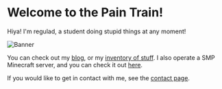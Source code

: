# Welcome to the Pain Train!

Hiya! I'm regulad, a student doing stupid things at any moment!

![Banner](https://i.imgur.com/kIRjNAr.jpg)

You can check out my [blog](/blog), or my [inventory of stuff](/inventory). I also operate a SMP Minecraft server, and you can check it out [here](/minecraft).

If you would like to get in contact with me, see the [contact page](/contact).
